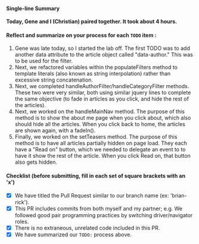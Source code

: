 #### Single-line Summary
**Today, Gene and I (Christian) paired together. It took about 4 hours.**

#### Reflect and summarize on your process for each `TODO` item :  
  1. Gene was late today, so I started the lab off. The first TODO was to add another data attribute to the article object called "data-author." This was to be used for the filter.
  2. Next, we refactored variables within the populateFilters method to template literals (also known as string interpolation) rather than excessive string concatenation. 
  3. Next, we completed handleAuthorFilter/handleCategoryFilter methods. These two were very similar, both using similar jquery lines to complete the same objective (to fade in articles as you click, and hide the rest of the articles).
  4. Next, we worked on the handleMainNav method. The purpose of this method is to show the about me page when you click about, which also should hide all the articles. When you click back to home, the articles are shown again, with a fadeIn(). 
  5. Finally, we worked on the setTeasers method. The purpose of this method is to have all articles partially hidden on page load. They each have a "Read on" button, which we needed to delegate an event to to have it show the rest of the article. When you click Read on, that button also gets hidden. 

#### Checklist (before submitting, fill in each set of square brackets with an 'x')
- [x] We have titled the Pull Request similar to our branch name (ex: 'brian-rick'). 
- [x] This PR includes commits from both myself and my partner; e.g. We followed good pair programming practices by switching driver/navigator roles.
- [x] There is no extraneous, unrelated code included in this PR.
- [x] We have summarized our `TODO:` process above.

